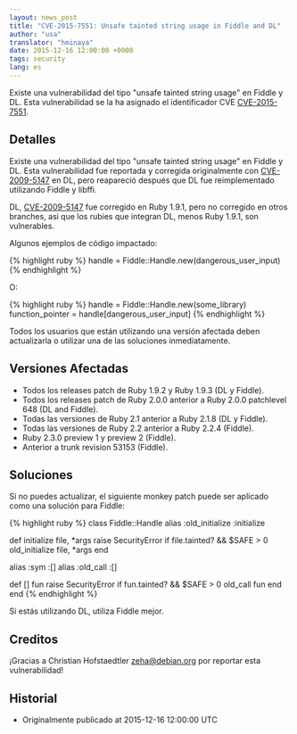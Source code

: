 ```yaml
---
layout: news_post
title: "CVE-2015-7551: Unsafe tainted string usage in Fiddle and DL"
author: "usa"
translator: "hminaya"
date: 2015-12-16 12:00:00 +0000
tags: security
lang: es
---
```


Existe una vulnerabilidad del tipo "unsafe tainted string usage" en Fiddle y DL.
Esta vulnerabilidad se la ha asignado el identificador CVE
[CVE-2015-7551](http://cve.mitre.org/cgi-bin/cvename.cgi?name=CVE-2015-7551).

## Detalles

Existe una vulnerabilidad del tipo "unsafe tainted string usage" en Fiddle y DL.
Esta vulnerabilidad fue reportada y corregida originalmente con
[CVE-2009-5147](http://cve.mitre.org/cgi-bin/cvename.cgi?name=CVE-2009-5147) en
DL, pero reapareció después que DL fue reimplementado utilizando Fiddle y libffi.

DL, [CVE-2009-5147](http://cve.mitre.org/cgi-bin/cvename.cgi?name=CVE-2009-5147) fue corregido en Ruby 1.9.1,
pero no corregido en otros branches, asi que los rubies que integran DL, menos
Ruby 1.9.1, son vulnerables.

Algunos ejemplos de código impactado:

{% highlight ruby %}
handle = Fiddle::Handle.new(dangerous_user_input)
{% endhighlight %}

O:

{% highlight ruby %}
handle = Fiddle::Handle.new(some_library)
function_pointer = handle[dangerous_user_input]
{% endhighlight %}

Todos los usuarios que están utilizando una versión afectada deben actualizarla
o utilizar una de las soluciones inmediatamente.

## Versiones Afectadas

* Todos los releases patch de Ruby 1.9.2 y Ruby 1.9.3 (DL y Fiddle).
* Todos los releases patch de Ruby 2.0.0 anterior a Ruby 2.0.0 patchlevel 648 (DL and Fiddle).
* Todas las versiones de Ruby 2.1 anterior a Ruby 2.1.8 (DL y Fiddle).
* Todas las versiones de Ruby 2.2 anterior a Ruby 2.2.4 (Fiddle).
* Ruby 2.3.0 preview 1 y preview 2 (Fiddle).
* Anterior a trunk revision 53153 (Fiddle).

## Soluciones

Si no puedes actualizar, el siguiente monkey patch puede ser aplicado
como una solución para Fiddle:

{% highlight ruby %}
class Fiddle::Handle
  alias :old_initialize :initialize

  def initialize file, *args
    raise SecurityError if file.tainted? && $SAFE > 0
    old_initialize file, *args
  end

  alias :sym :[]
  alias :old_call :[]

  def [] fun
    raise SecurityError if fun.tainted? && $SAFE > 0
    old_call fun
  end
end
{% endhighlight %}

Si estás utilizando DL, utiliza Fiddle mejor.

## Creditos

¡Gracias a Christian Hofstaedtler <zeha@debian.org> por reportar esta vulnerabilidad!

## Historial

* Originalmente publicado at 2015-12-16 12:00:00 UTC
